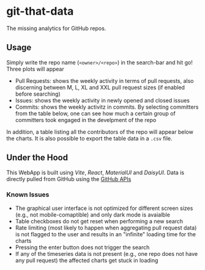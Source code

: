 # git-that-data
The missing analytics for GitHub repos. 

## Usage
Simply write the repo name (`<owner>/<repo>`) in the search-bar and hit go! Three plots will appear
- Pull Requests: shows the weekly activity in terms of pull requests, also discerning between M, L, XL and XXL pull request sizes (if enabled before searching)
- Issues: shows the weekly activity in newly opened and closed issues
- Commits: shows the weekly activitz in commits. By selecting committers from the table below, one can see how much a certain group of committers took engaged in the develpment of the repo

In addition, a table listing all the contributors of the repo will appear below the charts. It is also possible to export the table data in a `.csv` file.

## Under the Hood
This WebApp is built using _Vite_, _React_, _MaterialUI_ and _DaisyUI_. Data is directly pulled from GitHub using the [GitHub APIs](https://docs.github.com/en/rest) 

### Known Issues
- The graphical user interface is not optimized for different screen sizes (e.g., not mobile-comaptible) and only dark mode is avaialble
- Table checkboxes do not get reset when performing a new search
- Rate limiting (most likely to happen when aggregating pull request data) is not flagged to the user and results in an "infinite" loading time for the charts
- Pressing the enter button does not trigger the search
- If any of the timeseries data is not present (e.g., one repo does not have any pull request) the affected charts get stuck in loading